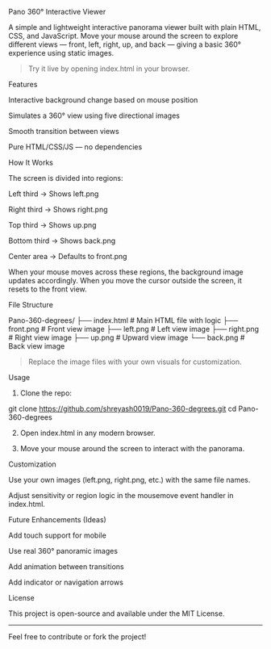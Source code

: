 Pano 360° Interactive Viewer

A simple and lightweight interactive panorama viewer built with plain HTML, CSS, and JavaScript. Move your mouse around the screen to explore different views — front, left, right, up, and back — giving a basic 360° experience using static images.

> Try it live by opening index.html in your browser.



Features

Interactive background change based on mouse position

Simulates a 360° view using five directional images

Smooth transition between views

Pure HTML/CSS/JS — no dependencies


How It Works

The screen is divided into regions:

Left third → Shows left.png

Right third → Shows right.png

Top third → Shows up.png

Bottom third → Shows back.png

Center area → Defaults to front.png


When your mouse moves across these regions, the background image updates accordingly. When you move the cursor outside the screen, it resets to the front view.

File Structure

Pano-360-degrees/
├── index.html        # Main HTML file with logic
├── front.png         # Front view image
├── left.png          # Left view image
├── right.png         # Right view image
├── up.png            # Upward view image
└── back.png          # Back view image

> Replace the image files with your own visuals for customization.



Usage

1. Clone the repo:

git clone https://github.com/shreyash0019/Pano-360-degrees.git
cd Pano-360-degrees


2. Open index.html in any modern browser.


3. Move your mouse around the screen to interact with the panorama.



Customization

Use your own images (left.png, right.png, etc.) with the same file names.

Adjust sensitivity or region logic in the mousemove event handler in index.html.


Future Enhancements (Ideas)

Add touch support for mobile

Use real 360° panoramic images

Add animation between transitions

Add indicator or navigation arrows


License

This project is open-source and available under the MIT License.


---

Feel free to contribute or fork the project!

